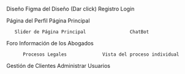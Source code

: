 Diseño 
Figma del Diseño (Dar click)
Registro			     Login


Página del Perfil		Página Principal

       Slider de Página Principal         	 	 ChatBot


 Foro		       Información de los Abogados


      	  Procesos Legales             Vista del proceso individual	


Gestión de Clientes                 Administrar Usuarios
